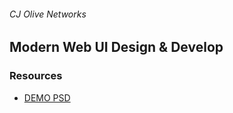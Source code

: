 ###### CJ Olive Networks

## Modern Web UI Design & Develop

### Resources

- [DEMO PSD](Assets/DEMO-website.psd)